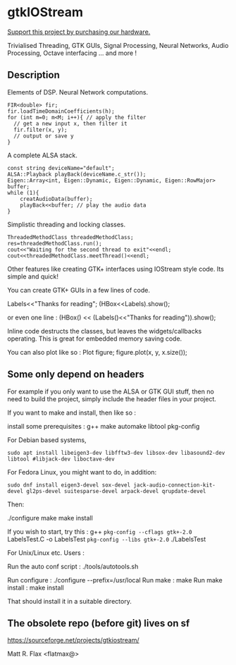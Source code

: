 # gtkIOStream

[Support this project by purchasing our hardware.](http://www.audioinjector.net/)

Trivialised Threading, GTK GUIs, Signal Processing, Neural Networks, Audio Processing, Octave interfacing ... and more !

## Description

Elements of DSP. Neural Network computations.

```
FIR<double> fir;
fir.loadTimeDomainCoefficients(h);
for (int m=0; m<M; i++){ // apply the filter
  // get a new input x, then filter it
  fir.filter(x, y);
  // output or save y
}
```

A complete ALSA stack. 

```
const string deviceName="default";
ALSA::Playback playBack(deviceName.c_str());
Eigen::Array<int, Eigen::Dynamic, Eigen::Dynamic, Eigen::RowMajor> buffer;
while (1){
    creatAudioData(buffer);
    playBack<<buffer; // play the audio data
}

```

Simplistic threading and locking classes.

```
ThreadedMethodClass threadedMethodClass;
res=threadedMethodClass.run();
cout<<"Waiting for the second thread to exit"<<endl;
cout<<threadedMethodClass.meetThread()<<endl;
```

Other features like creating GTK+ interfaces using IOStream style code.
Its simple and quick!

You can create GTK+ GUIs in a few lines of code.

Labels<<"Thanks for reading";
(HBox<<Labels).show();

or even one line :
(HBox() << (Labels()<<"Thanks for reading")).show();

Inline code destructs the classes, but leaves the widgets/callbacks operating. This is great for embedded memory saving code.

You can also plot like so :
Plot figure; figure.plot(x, y, x.size());

## Some only depend on headers

For example if you only want to use the ALSA or GTK GUI stuff, then no need to build the project, simply include the header files in your project.

If you want to make and install, then like so :

install some prerequisites : g++ make automake libtool pkg-config

For Debian based systems,

    sudo apt install libeigen3-dev libfftw3-dev libsox-dev libasound2-dev libtool #libjack-dev liboctave-dev

For Fedora Linux, you might want to do, in addition:

    sudo dnf install eigen3-devel sox-devel jack-audio-connection-kit-devel gl2ps-devel suitesparse-devel arpack-devel qrupdate-devel

Then:

./configure
make
make install

If you wish to start, try this :
g++ `pkg-config --cflags gtk+-2.0` LabelsTest.C -o LabelsTest `pkg-config --libs gtk+-2.0`
./LabelsTest

For Unix/Linux etc. Users :

Run the auto conf script :
./tools/autotools.sh

Run configure  : ./configure --prefix=/usr/local
Run make : make
Run make install : make install

That should install it in a suitable directory.

## The obsolete repo (before git) lives on sf

https://sourceforge.net/projects/gtkiostream/

Matt R. Flax <flatmax@>
